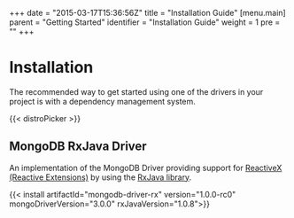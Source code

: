+++
date = "2015-03-17T15:36:56Z"
title = "Installation Guide"
[menu.main]
  parent = "Getting Started"
  identifier = "Installation Guide"
  weight = 1
  pre = "<i class='fa'></i>"
+++

# Installation

The recommended way to get started using one of the drivers in your project is with a dependency management system.

{{< distroPicker >}}

## MongoDB RxJava Driver
An implementation of the MongoDB Driver providing support for [ReactiveX (Reactive Extensions)](http://reactivex.io/)
 by using the [RxJava library](https://github.com/ReactiveX/RxJava).

{{< install artifactId="mongodb-driver-rx" version="1.0.0-rc0" mongoDriverVersion="3.0.0" rxJavaVersion="1.0.8">}}
